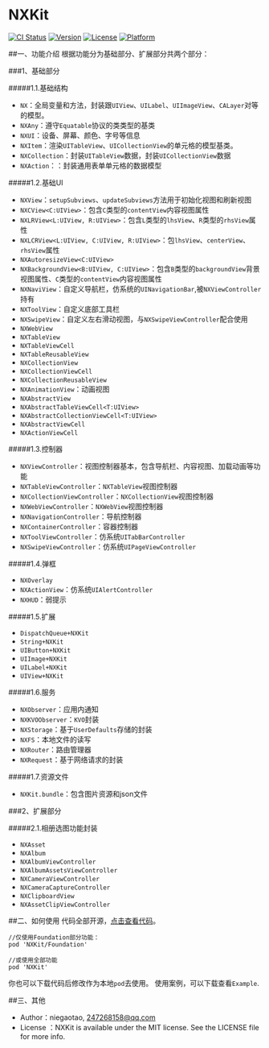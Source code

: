 # NXKit

[![CI Status](https://img.shields.io/travis/niegaotao/NXKit.svg?style=flat)](https://travis-ci.org/niegaotao/NXKit)
[![Version](https://img.shields.io/cocoapods/v/NXKit.svg?style=flat)](https://cocoapods.org/pods/NXKit)
[![License](https://img.shields.io/cocoapods/l/NXKit.svg?style=flat)](https://cocoapods.org/pods/NXKit)
[![Platform](https://img.shields.io/cocoapods/p/NXKit.svg?style=flat)](https://cocoapods.org/pods/NXKit)

##一、功能介绍
根据功能分为基础部分、扩展部分共两个部分：

###1、基础部分

#####1.1.基础结构
- `NX`：全局变量和方法，封装跟`UIView`、`UILabel`、`UIImageView`、`CALayer`对等的模型。
- `NXAny`：遵守`Equatable`协议的类类型的基类
- `NXUI`：设备、屏幕、颜色、字号等信息
- `NXItem`：渲染`UITableView`、`UICollectionView`的单元格的模型基类。
- `NXCollection`：封装`UITableView`数据，封装`UICollectionView`数据
- `NXAction`：：封装通用表单单元格的数据模型

#####1.2.基础UI
- `NXView`：`setupSubviews`、`updateSubviews`方法用于初始化视图和刷新视图
- `NXCView<C:UIView>`：包含`C`类型的`contentView`内容视图属性
- `NXLRView<L:UIView, R:UIView>`：包含`L`类型的`lhsView`、`R`类型的`rhsView`属性
- `NXLCRView<L:UIView, C:UIView, R:UIView>`：包`lhsView`、`centerView`、`rhsView`属性
- `NXAutoresizeView<C:UIView>`
- `NXBackgroundView<B:UIView, C:UIView>`：包含`B`类型的`backgroundView`背景视图属性、`C`类型的`contentView`内容视图属性
- `NXNaviView`：自定义导航栏，仿系统的`UINavigationBar`,被`NXViewController`持有
- `NXToolView`：自定义底部工具栏
- `NXSwipeView`：自定义左右滑动视图，与`NXSwipeViewController`配合使用
- `NXWebView`
- `NXTableView`
- `NXTableViewCell`
- `NXTableReusableView`
- `NXCollectionView`
- `NXCollectionViewCell`
- `NXCollectionReusableView`
- `NXAnimationView`：动画视图
- `NXAbstractView`
- `NXAbstractTableViewCell<T:UIView>`
- `NXAbstractCollectionViewCell<T:UIView>`
- `NXAbstractViewCell`
- `NXActionViewCell`

#####1.3.控制器
- `NXViewController`：视图控制器基本，包含导航栏、内容视图、加载动画等功能
- `NXTableViewController`：`NXTableView`视图控制器
- `NXCollectionViewController`：`NXCollectionView`视图控制器
- `NXWebViewController`：`NXWebView`视图控制器
- `NXNavigationController`：导航控制器
- `NXContainerController`：容器控制器
- `NXToolViewController`：仿系统`UITabBarController`
- `NXSwipeViewController`：仿系统`UIPageViewController`

#####1.4.弹框
- `NXOverlay`
- `NXActionView`：仿系统`UIAlertController`
- `NXHUD`：弱提示

#####1.5.扩展
- `DispatchQueue+NXKit`
- `String+NXKit`
- `UIButton+NXKit`
- `UIImage+NXKit`
- `UILabel+NXKit`
- `UIView+NXKit`

#####1.6.服务
- `NXObserver`：应用内通知
- `NXKVOObserver`：`KVO`封装
- `NXStorage`：基于`UserDefaults`存储的封装
- `NXFS`：本地文件的读写
- `NXRouter`：路由管理器
- `NXRequest`：基于网络请求的封装

#####1.7.资源文件
- `NXKit.bundle`：包含图片资源和json文件

###2、扩展部分

#####2.1.相册选图功能封装
- `NXAsset`
- `NXAlbum`
- `NXAlbumViewController`
- `NXAlbumAssetsViewController`
- `NXCameraViewController`
- `NXCameraCaptureController`
- `NXClipboardView`
- `NXAssetClipViewController`

##二、如何使用
代码全部开源，[点击查看代码](https://github.com/niegaotao/NXKit.git)。
```
//仅使用Foundation部分功能：
pod 'NXKit/Foundation'

//或使用全部功能
pod 'NXKit'
```
你也可以下载代码后修改作为本地`pod`去使用。
使用案例，可以下载查看`Example`.

##三、其他
- Author：niegaotao, 247268158@qq.com
- License ：NXKit is available under the MIT license. See the LICENSE file for more info.
